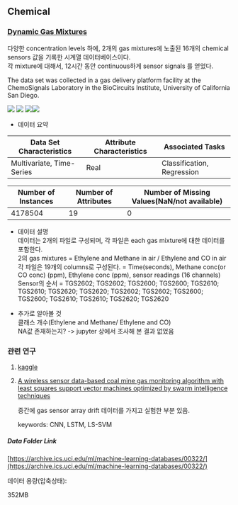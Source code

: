 ## Chemical    
### [Dynamic Gas Mixtures](https://archive.ics.uci.edu/ml/datasets/Gas+sensor+array+under+dynamic+gas+mixtures) 

다양한 concentration levels 하에, 2개의 gas mixtures에 노출된 16개의 chemical sensors 값을 기록한 시계열 데이터베이스이다.  
각 mixture에 대해서, 12시간 동안 continuous하게 sensor signals 를 얻었다.  

The data set was collected in a gas delivery platform facility at the ChemoSignals Laboratory in the BioCircuits Institute, University of California San Diego.   

![](https://img.shields.io/badge/sector-chemical-red.svg)
![](https://img.shields.io/badge/labeled-yes-blue.svg)
![](https://img.shields.io/badge/time--series-yes-blue.svg)![](<https://img.shields.io/badge/simulation-yes-blue.svg>)    

- 데이터 요약  

Data Set Characteristics | Attribute Characteristics | Associated Tasks  
---- | ---- | ----  
Multivariate, Time-Series | Real | Classification, Regression   

Number of Instances | Number of Attributes | Number of Missing Values(NaN/not available)  
---- | ---- | ----  
4178504 | 19 | 0     


- 데이터 설명  
데이터는 2개의 파일로 구성되며, 각 파일은 each gas mixture에 대한 데이터를 포함한다.   
2의 gas mixtures = Ethylene and Methane in air / Ethylene and CO in air  
각 파일은 19개의 columns로 구성된다. = Time(seconds), Methane conc(or CO conc) (ppm), Ethylene conc (ppm), sensor readings (16 channels)  
Sensor의 순서 = TGS2602; TGS2602; TGS2600; TGS2600; TGS2610; TGS2610; TGS2620; TGS2620; TGS2602; TGS2602; TGS2600; TGS2600; TGS2610; TGS2610; TGS2620; TGS2620  


- 추가로 알아볼 것  
  클래스 개수(Ethylene and Methane/ Ethylene and CO)  
  NA값 존재하는지? -> jupyter 상에서 조사해 본 결과 없었음   

### 관련 연구  

1. [kaggle](<https://www.kaggle.com/uciml/gas-sensor-array-under-dynamic-gas-mixtures>)   

2. [A wireless sensor data-based coal mine gas monitoring algorithm with least squares support vector machines optimized by swarm intelligence techniques](<https://journals.sagepub.com/doi/full/10.1177/1550147718777440>)   

   중간에 gas sensor array drift 데이터를 가지고 실험한 부분 있음.  

   keywords: CNN, LSTM, LS-SVM   


##### Data Folder Link   
[https://archive.ics.uci.edu/ml/machine-learning-databases/00322/](https://archive.ics.uci.edu/ml/machine-learning-databases/00322/)   

데이터 용량(압축상태):   

352MB    